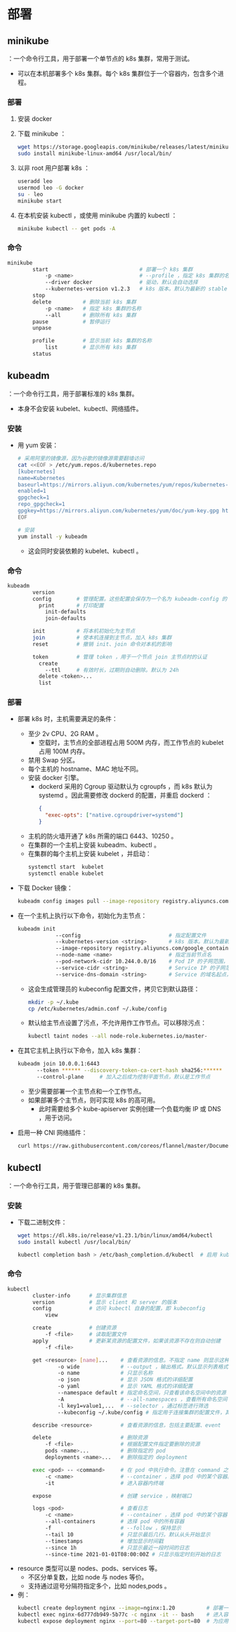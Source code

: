 # 部署

## minikube

：一个命令行工具，用于部署一个单节点的 k8s 集群，常用于测试。
- 可以在本机部署多个 k8s 集群。每个 k8s 集群位于一个容器内，包含多个进程。

### 部署

1. 安装 docker
2. 下载 minikube ：
    ```sh
    wget https://storage.googleapis.com/minikube/releases/latest/minikube-linux-amd64
    sudo install minikube-linux-amd64 /usr/local/bin/
    ```

3. 以非 root 用户部署 k8s ：
    ```sh
    useradd leo
    usermod leo -G docker
    su - leo
    minikube start
    ```

3. 在本机安装 kubectl ，或使用 minikube 内置的 kubectl ：
    ```sh
    minikube kubectl -- get pods -A
    ```

### 命令

```sh
minikube
        start                             # 部署一个 k8s 集群
            -p <name>                     # --profile ，指定 k8s 集群的名称，默认为 minikube
            --driver docker               # 驱动，默认会自动选择
            --kubernetes-version v1.2.3   # k8s 版本。默认为最新的 stable 版本
        stop
        delete          # 删除当前 k8s 集群
            -p <name>   # 指定 k8s 集群的名称
            --all       # 删除所有 k8s 集群
        pause           # 暂停运行
        unpase

        profile         # 显示当前 k8s 集群的名称
            list        # 显示所有 k8s 集群
        status
```

## kubeadm

：一个命令行工具，用于部署标准的 k8s 集群。
- 本身不会安装 kubelet、kubectl、网络插件。

### 安装

- 用 yum 安装：
  ```sh
  # 采用阿里的镜像源，因为谷歌的镜像源需要翻墙访问
  cat <<EOF > /etc/yum.repos.d/kubernetes.repo
  [kubernetes]
  name=Kubernetes
  baseurl=https://mirrors.aliyun.com/kubernetes/yum/repos/kubernetes-el7-x86_64
  enabled=1
  gpgcheck=1
  repo_gpgcheck=1
  gpgkey=https://mirrors.aliyun.com/kubernetes/yum/doc/yum-key.gpg https://mirrors.aliyun.com/kubernetes/yum/doc/rpm-package-key.gpg
  EOF

  # 安装
  yum install -y kubeadm
  ```
  - 这会同时安装依赖的 kubelet、kubectl 。

### 命令

```sh
kubeadm
        version
        config        # 管理配置。这些配置会保存为一个名为 kubeadm-config 的 ConfigMap ，位于 kube-system 命名空间
          print       # 打印配置
            init-defaults
            join-defaults

        init          # 将本机初始化为主节点
        join          # 使本机连接到主节点，加入 k8s 集群
        reset         # 撤销 init、join 命令对本机的影响

        token         # 管理 token ，用于一个节点 join 主节点时的认证
          create
            --ttl     # 有效时长，过期则自动删除。默认为 24h
          delete <token>...
          list

```

### 部署

- 部署 k8s 时，主机需要满足的条件：
  - 至少 2v CPU、2G RAM 。
    - 空载时，主节点的全部进程占用 500M 内存，而工作节点的 kubelet 占用 100M 内存。
  - 禁用 Swap 分区。
  - 每个主机的 hostname、MAC 地址不同。
  - 安装 docker 引擎。
    - dockerd 采用的 Cgroup 驱动默认为 cgroupfs ，而 k8s 默认为 systemd 。因此需要修改 dockerd 的配置，并重启 dockerd ：
      ```json
      {
        "exec-opts": ["native.cgroupdriver=systemd"]
      }
      ```
  - 主机的防火墙开通了 k8s 所需的端口 6443、10250 。
  - 在集群的一个主机上安装 kubeadm、kubectl 。
  - 在集群的每个主机上安装 kubelet ，并启动：
    ```sh
    systemctl start  kubelet
    systemctl enable kubelet
    ```

- 下载 Docker 镜像：
  ```sh
  kubeadm config images pull --image-repository registry.aliyuncs.com/google_containers
  ```

- 在一个主机上执行以下命令，初始化为主节点：
  ```sh
  kubeadm init
              --config                            # 指定配置文件
              --kubernetes-version <string>       # k8s 版本。默认为最新的 stable 版本
              --image-repository registry.aliyuncs.com/google_containers  # 镜像仓库，默认为 k8s.gcr.io ，但它需要翻墙访问
              --node-name <name>                  # 指定当前节点名
              --pod-network-cidr 10.244.0.0/16    # Pod IP 的子网范围，也会被用于设置 cluster-cidr 。默认为空，不会分配 CIDR
              --service-cidr <string>             # Service IP 的子网范围，默认为 10.96.0.0/12
              --service-dns-domain <string>       # Service 的域名起点，默认为 cluster.local
  ```
  - 这会生成管理员的 kubeconfig 配置文件，拷贝它到默认路径：
    ```sh
    mkdir -p ~/.kube
    cp /etc/kubernetes/admin.conf ~/.kube/config
    ```
  - 默认给主节点设置了污点，不允许用作工作节点。可以移除污点：
    ```sh
    kubectl taint nodes --all node-role.kubernetes.io/master-
    ```

- 在其它主机上执行以下命令，加入 k8s 集群：
  ```sh
  kubeadm join 10.0.0.1:6443
        --token ****** --discovery-token-ca-cert-hash sha256:******   # 加入集群时需要使用 token 认证
        --control-plane     # 加入之后成为控制平面节点，默认是工作节点
  ```
  - 至少需要部署一个主节点和一个工作节点。
  - 如果部署多个主节点，则可实现 k8s 的高可用。
    - 此时需要给多个 kube-apiserver 实例创建一个负载均衡 IP 或 DNS ，用于访问。

- 启用一种 CNI 网络插件：
  ```sh
  curl https://raw.githubusercontent.com/coreos/flannel/master/Documentation/kube-flannel.yml | kubectl apply -f -
  ```

## kubectl

：一个命令行工具，用于管理已部署的 k8s 集群。

### 安装

- 下载二进制文件：
  ```sh
  wget https://dl.k8s.io/release/v1.23.1/bin/linux/amd64/kubectl
  sudo install kubectl /usr/local/bin/

  kubectl completion bash > /etc/bash_completion.d/kubectl  # 启用 kubectl 命令补全，保存为 bash_completion 脚本
  ```

### 命令

```sh
kubectl
        cluster-info      # 显示集群信息
        version           # 显示 client 和 server 的版本
        config            # 访问 kubectl 自身的配置，即 kubeconfig
            view

        create            # 创建资源
            -f <file>     # 读取配置文件
        apply             # 更新某资源的配置文件，如果该资源不存在则自动创建
            -f <file>

        get <resource> [name]...    # 查看资源的信息。不指定 name 则显示这种资源的所有实例
                -o wide             # --output ，输出格式。默认显示列表格式的简介，wide 是显示更多列
                -o name             # 只显示名称
                -o json             # 显示 JSON 格式的详细配置
                -o yaml             # 显示 YAML 格式的详细配置
                --namespace default # 指定命名空间，只查看该命名空间中的资源
                -A                  # --all-namespaces ，查看所有命名空间
                -l key1=value1,...  # --selector ，通过标签进行筛选
                --kubeconfig ~/.kube/config # 指定用于连接集群的配置文件，其中配置了要连接的 apiserver 地址，以及使用的集群名、命名空间、账号

        describe <resource>         # 查看资源的信息，包括主要配置、event

        delete                      # 删除资源
            -f <file>               # 根据配置文件指定要删除的资源
            pods <name>...          # 删除指定的 pod
            deployments <name>...   # 删除指定的 deployment

        exec <pod> -- <command>     # 在 pod 中执行命令。注意在 command 之前加上分隔符 --
            -c <name>               # --container ，选择 pod 中的某个容器。默认选择第一个容器
            -it                     # 进入容器内终端

        expose                      # 创建 service ，映射端口

        logs <pod>                  # 查看日志
            -c <name>               # --container ，选择 pod 中的某个容器
            --all-containers        # 选择 pod 中的所有容器
            -f                      # --follow ，保持显示
            --tail 10               # 只显示最后几行。默认从头开始显示
            --timestamps            # 增加显示时间戳
            --since 1h              # 只显示最近一段时间的日志
            --since-time 2021-01-01T08:00:00Z # 只显示指定时刻开始的日志
```
- resource 类型可以是 nodes、pods、services 等。
  - 不区分单复数，比如 node 与 nodes 等价。
  - 支持通过逗号分隔符指定多个，比如 nodes,pods 。
- 例：
  ```sh
  kubectl create deployment nginx --image=nginx:1.20          # 部署一个应用
  kubectl exec nginx-6d777db949-5b77c -c nginx -it -- bash    # 进入容器内终端
  kubectl expose deployment nginx --port=80 --target-port=80  # 为应用 Nginx 创建 service ，默认为 ClusterIP 类型，并映射端口
  ```
